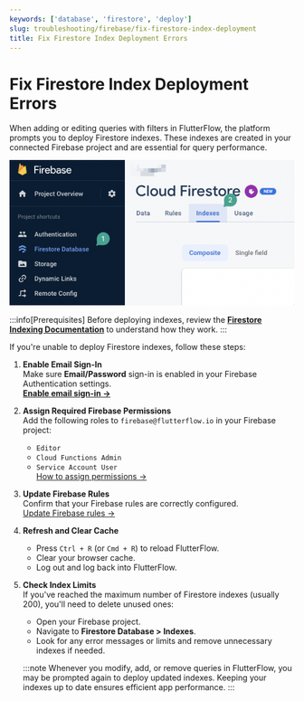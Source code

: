 ```yaml
---
keywords: ['database', 'firestore', 'deploy']
slug: troubleshooting/firebase/fix-firestore-index-deployment
title: Fix Firestore Index Deployment Errors
---
```


# Fix Firestore Index Deployment Errors

When adding or editing queries with filters in FlutterFlow, the platform prompts you to deploy Firestore indexes. These indexes are created in your connected Firebase project and are essential for query performance.

![](../assets/20250430121307457486.png)

:::info[Prerequisites]
Before deploying indexes, review the **[Firestore Indexing Documentation](https://firebase.google.com/docs/firestore/query-data/indexing)** to understand how they work.
:::

If you're unable to deploy Firestore indexes, follow these steps:

1. **Enable Email Sign-In**  
   Make sure **Email/Password** sign-in is enabled in your Firebase Authentication settings.  
   **[Enable email sign-in →](https://firebase.google.com/docs/auth/web/start)**

2. **Assign Required Firebase Permissions**  
   Add the following roles to `firebase@flutterflow.io` in your Firebase project:
   - `Editor`
   - `Cloud Functions Admin`
   - `Service Account User`  
   [How to assign permissions →](https://cloud.google.com/iam/docs/granting-roles)

3. **Update Firebase Rules**  
   Confirm that your Firebase rules are correctly configured.  
   [Update Firebase rules →](https://firebase.google.com/docs/rules)

4. **Refresh and Clear Cache**  
   - Press `Ctrl + R` (or `Cmd + R`) to reload FlutterFlow.
   - Clear your browser cache.
   - Log out and log back into FlutterFlow.

5. **Check Index Limits**  
   If you've reached the maximum number of Firestore indexes (usually 200), you'll need to delete unused ones:
   - Open your Firebase project.
   - Navigate to **Firestore Database > Indexes**.
   - Look for any error messages or limits and remove unnecessary indexes if needed.

   :::note
   Whenever you modify, add, or remove queries in FlutterFlow, you may be prompted again to deploy updated indexes. Keeping your indexes up to date ensures efficient app performance.
   :::
